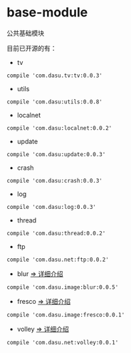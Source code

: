 # base-module
公共基础模块  

目前已开源的有：  

- tv

```  
compile 'com.dasu.tv:tv:0.0.3'
```

- utils

```  
compile 'com.dasu:utils:0.0.8'
```

- localnet

```
compile 'com.dasu:localnet:0.0.2'
```

- update

```
compile 'com.dasu:update:0.0.3'
```

- crash

```
compile 'com.dasu:crash:0.0.3'
```

- log

```
compile 'com.dasu:log:0.0.3'
```

- thread

```
compile 'com.dasu:thread:0.0.2'
```

- ftp

```
compile 'com.dasu.net:ftp:0.0.2'
```

- blur [=> 详细介绍](./blur)

```
compile 'com.dasu.image:blur:0.0.5'
```

- fresco [=> 详细介绍](./fresco)

```
compile 'com.dasu.image:fresco:0.0.1'
```

- volley [=> 详细介绍](./volley)

```
compile 'com.dasu.net:volley:0.0.1'
```
